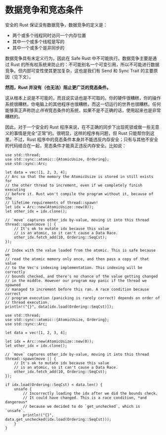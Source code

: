 # 数据竞争和竞态条件

安全的 Rust 保证没有数据竞争，数据竞争的定义是：

* 两个或多个线程同时访问一个内存位置
* 其中一个或多个线程是写的
* 其中一个或多个是非同步的

数据竞争具有未定义行为，因此在 Safe Rust 中不可能执行。数据竞争主要是通过 Rust 的所有权系统来防止的：不可能别名一个可变引用，所以不可能进行数据竞争。但内部可变性使其更加复杂，这也是我们有 Send 和 Sync Trait 的主要原因（见下文）。

**然而，Rust 并没有（也无法）阻止更广泛的竞态条件。**

这从根本上说是不可能的，而且说实话也是不可取的。你的硬件很糟糕，你的操作系统很糟糕，你电脑上的其他程序也很糟糕，而这一切运行的世界也很糟糕。任何能够真正声称防止*所有*竞态条件的系统，如果不是不正确的话，使用起来也是非常糟糕的。

因此，对于一个安全的 Rust 程序来说，在不正确的同步下出现死锁或做一些无意义的事情是完全“正常”的。很明显，这样的程序有问题，但 Rust 只能帮你到这里。不过，Rust 程序中的竞态条件本身并不能违反内存安全；只有与其他不安全的代码结合在一起，竞态条件才能真正违反内存安全。比如说：

```rust,no_run
use std::thread;
use std::sync::atomic::{AtomicUsize, Ordering};
use std::sync::Arc;

let data = vec![1, 2, 3, 4];
// Arc so that the memory the AtomicUsize is stored in still exists for
// the other thread to increment, even if we completely finish executing
// before it. Rust won't compile the program without it, because of the
// lifetime requirements of thread::spawn!
let idx = Arc::new(AtomicUsize::new(0));
let other_idx = idx.clone();

// `move` captures other_idx by-value, moving it into this thread
thread::spawn(move || {
    // It's ok to mutate idx because this value
    // is an atomic, so it can't cause a Data Race.
    other_idx.fetch_add(10, Ordering::SeqCst);
});

// Index with the value loaded from the atomic. This is safe because we
// read the atomic memory only once, and then pass a copy of that value
// to the Vec's indexing implementation. This indexing will be correctly
// bounds checked, and there's no chance of the value getting changed
// in the middle. However our program may panic if the thread we spawned
// managed to increment before this ran. A race condition because correct
// program execution (panicking is rarely correct) depends on order of
// thread execution.
println!("{}", data[idx.load(Ordering::SeqCst)]);
```

```rust,no_run
use std::thread;
use std::sync::atomic::{AtomicUsize, Ordering};
use std::sync::Arc;

let data = vec![1, 2, 3, 4];

let idx = Arc::new(AtomicUsize::new(0));
let other_idx = idx.clone();

// `move` captures other_idx by-value, moving it into this thread
thread::spawn(move || {
    // It's ok to mutate idx because this value
    // is an atomic, so it can't cause a Data Race.
    other_idx.fetch_add(10, Ordering::SeqCst);
});

if idx.load(Ordering::SeqCst) < data.len() {
    unsafe {
        // Incorrectly loading the idx after we did the bounds check.
        // It could have changed. This is a race condition, *and dangerous*
        // because we decided to do `get_unchecked`, which is `unsafe`.
        println!("{}", data.get_unchecked(idx.load(Ordering::SeqCst)));
    }
}
```
